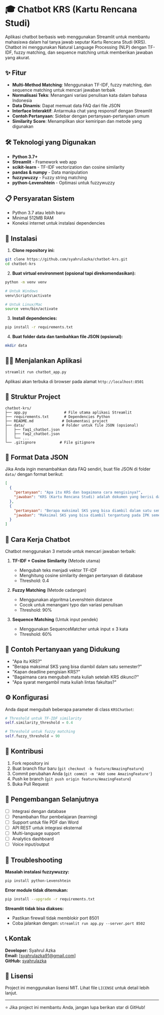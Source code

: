 # 🎓 Chatbot KRS (Kartu Rencana Studi)

Aplikasi chatbot berbasis web menggunakan Streamlit untuk membantu mahasiswa dalam hal tanya jawab seputar Kartu Rencana Studi (KRS). Chatbot ini menggunakan Natural Language Processing (NLP) dengan TF-IDF, fuzzy matching, dan sequence matching untuk memberikan jawaban yang akurat.

## ✨ Fitur

- **Multi-Method Matching**: Menggunakan TF-IDF, fuzzy matching, dan sequence matching untuk mencari jawaban terbaik
- **Normalisasi Teks**: Menangani variasi penulisan kata dalam bahasa Indonesia
- **Data Dinamis**: Dapat memuat data FAQ dari file JSON
- **Interface Interaktif**: Antarmuka chat yang responsif dengan Streamlit
- **Contoh Pertanyaan**: Sidebar dengan pertanyaan-pertanyaan umum
- **Similarity Score**: Menampilkan skor kemiripan dan metode yang digunakan

## 🛠️ Teknologi yang Digunakan

- **Python 3.7+**
- **Streamlit** - Framework web app
- **scikit-learn** - TF-IDF vectorization dan cosine similarity
- **pandas & numpy** - Data manipulation
- **fuzzywuzzy** - Fuzzy string matching
- **python-Levenshtein** - Optimasi untuk fuzzywuzzy

## 📋 Persyaratan Sistem

- Python 3.7 atau lebih baru
- Minimal 512MB RAM
- Koneksi internet untuk instalasi dependencies

## 🚀 Instalasi

1. **Clone repository ini:**
```bash
git clone https://github.com/syahrulazka/chatbot-krs.git
cd chatbot-krs
```

2. **Buat virtual environment (opsional tapi direkomendasikan):**
```bash
python -m venv venv

# Untuk Windows
venv\Scripts\activate

# Untuk Linux/Mac
source venv/bin/activate
```

3. **Install dependencies:**
```bash
pip install -r requirements.txt
```

4. **Buat folder data dan tambahkan file JSON (opsional):**
```bash
mkdir data
```

## 🏃‍♂️ Menjalankan Aplikasi

```bash
streamlit run chatbot_app.py
```

Aplikasi akan terbuka di browser pada alamat `http://localhost:8501`

## 📁 Struktur Project

```
chatbot-krs/
├── app.py                 # File utama aplikasi Streamlit
├── requirements.txt       # Dependencies Python
├── README.md             # Dokumentasi project
├── data/                 # Folder untuk file JSON (opsional)
│   ├── faq1_chatbot.json
│   ├── faq2_chatbot.json
│   └── ...
└── .gitignore           # File gitignore
```

## 📄 Format Data JSON

Jika Anda ingin menambahkan data FAQ sendiri, buat file JSON di folder `data/` dengan format berikut:

```json
[
  {
    "pertanyaan": "Apa itu KRS dan bagaimana cara mengisinya?",
    "jawaban": "KRS (Kartu Rencana Studi) adalah dokumen yang berisi daftar mata kuliah yang akan diambil mahasiswa pada semester tertentu..."
  },
  {
    "pertanyaan": "Berapa maksimal SKS yang bisa diambil dalam satu semester?",
    "jawaban": "Maksimal SKS yang bisa diambil tergantung pada IPK semester sebelumnya..."
  }
]
```

## 🤖 Cara Kerja Chatbot

Chatbot menggunakan 3 metode untuk mencari jawaban terbaik:

1. **TF-IDF + Cosine Similarity** (Metode utama)
   - Mengubah teks menjadi vektor TF-IDF
   - Menghitung cosine similarity dengan pertanyaan di database
   - Threshold: 0.4

2. **Fuzzy Matching** (Metode cadangan)
   - Menggunakan algoritma Levenshtein distance
   - Cocok untuk menangani typo dan variasi penulisan
   - Threshold: 90%

3. **Sequence Matching** (Untuk input pendek)
   - Menggunakan SequenceMatcher untuk input ≤ 3 kata
   - Threshold: 60%

## 🎯 Contoh Pertanyaan yang Didukung

- "Apa itu KRS?"
- "Berapa maksimal SKS yang bisa diambil dalam satu semester?"
- "Kapan deadline pengisian KRS?"
- "Bagaimana cara mengubah mata kuliah setelah KRS dikunci?"
- "Apa syarat mengambil mata kuliah lintas fakultas?"

## ⚙️ Konfigurasi

Anda dapat mengubah beberapa parameter di class `KRSChatbot`:

```python
# Threshold untuk TF-IDF similarity
self.similarity_threshold = 0.4

# Threshold untuk fuzzy matching
self.fuzzy_threshold = 90
```

## 🤝 Kontribusi

1. Fork repository ini
2. Buat branch fitur baru (`git checkout -b feature/AmazingFeature`)
3. Commit perubahan Anda (`git commit -m 'Add some AmazingFeature'`)
4. Push ke branch (`git push origin feature/AmazingFeature`)
5. Buka Pull Request

## 📝 Pengembangan Selanjutnya

- [ ] Integrasi dengan database
- [ ] Penambahan fitur pembelajaran (learning)
- [ ] Support untuk file PDF dan Word
- [ ] API REST untuk integrasi eksternal
- [ ] Multi-language support
- [ ] Analytics dashboard
- [ ] Voice input/output

## 🐛 Troubleshooting

**Masalah instalasi fuzzywuzzy:**
```bash
pip install python-Levenshtein
```

**Error module tidak ditemukan:**
```bash
pip install --upgrade -r requirements.txt
```

**Streamlit tidak bisa diakses:**
- Pastikan firewall tidak memblokir port 8501
- Coba jalankan dengan: `streamlit run app.py --server.port 8502`

## 📞 Kontak

**Developer:** Syahrul Azka  
**Email:** [syahrulazka91@gmail.com]  
**GitHub:** [syahrulazka](https://github.com/syahrulazka)

## 📄 Lisensi

Project ini menggunakan lisensi MIT. Lihat file `LICENSE` untuk detail lebih lanjut.

---

⭐ Jika project ini membantu Anda, jangan lupa berikan star di GitHub!
